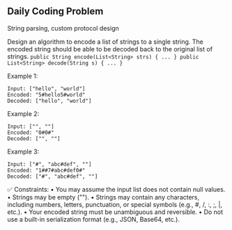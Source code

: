 ## Daily Coding Problem
String parsing, custom protocol design

Design an algorithm to encode a list of strings to a single string.
The encoded string should be able to be decoded back to the original list of strings.
``
public String encode(List<String> strs) { ... }
public List<String> decode(String s) { ... }
``

Example 1:
```
Input: ["hello", "world"]
Encoded: "5#hello5#world"
Decoded: ["hello", "world"]
```

Example 2:
```
Input: ["", ""]
Encoded: "0#0#"
Decoded: ["", ""]
```

Example 3:
```
Input: ["#", "abc#def", ""]
Encoded: "1##7#abc#def0#"
Decoded: ["#", "abc#def", ""]
```


✅ Constraints:
•	You may assume the input list does not contain null values.
•	Strings may be empty ("").
•	Strings may contain any characters, including numbers, letters, punctuation, or special symbols (e.g., #, /, :, ;, |, etc.).
•	Your encoded string must be unambiguous and reversible.
•	Do not use a built-in serialization format (e.g., JSON, Base64, etc.).